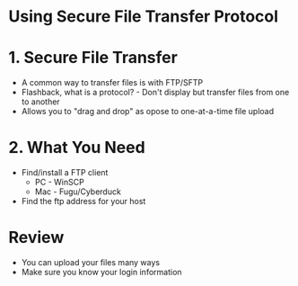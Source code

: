 # Using Secure File Transfer Protocol

# 1. Secure File Transfer
* A common way to transfer files is with FTP/SFTP
* Flashback, what is a protocol? - Don't display but transfer files from one to another
* Allows you to "drag and drop" as opose to one-at-a-time file upload

# 2. What You Need
* Find/install a FTP client
    * PC - WinSCP
    * Mac - Fugu/Cyberduck
* Find the ftp address for your host

# Review
* You can upload your files many ways
* Make sure you know your login information